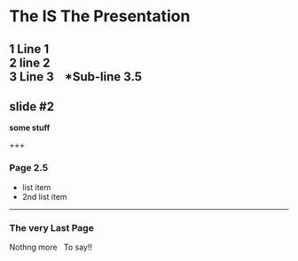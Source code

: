 # The IS The Presentation

1  Line 1  
2  line 2  
3  Line 3  
  *Sub-line 3.5
   
---
## slide #2

**some stuff**

+++
### Page 2.5

- list item
- 2nd list item

---

### The very Last Page

Nothng more  
To say!!

